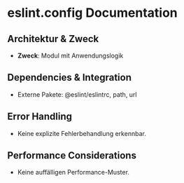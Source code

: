 <!-- Source: eslint.config.mjs -->

# eslint.config Documentation

## Architektur & Zweck
- **Zweck**: Modul mit Anwendungslogik


## Dependencies & Integration
- Externe Pakete: @eslint/eslintrc, path, url




## Error Handling
- Keine explizite Fehlerbehandlung erkennbar.


## Performance Considerations
- Keine auffälligen Performance-Muster.

